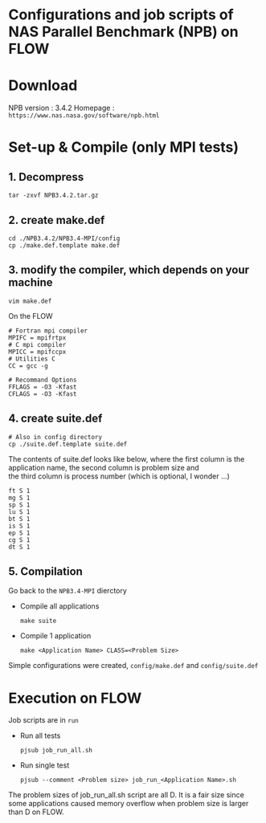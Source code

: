 # Configurations and job scripts of NAS Parallel Benchmark (NPB) on FLOW

# Download
NPB version : 3.4.2
Homepage : `https://www.nas.nasa.gov/software/npb.html`
# Set-up & Compile (only MPI tests)
## 1. Decompress
```
tar -zxvf NPB3.4.2.tar.gz
```
## 2. create make.def
```
cd ./NPB3.4.2/NPB3.4-MPI/config
cp ./make.def.template make.def
```
## 3. modify the compiler, which depends on your machine
```
vim make.def
```
On the FLOW
```
# Fortran mpi compiler
MPIFC = mpifrtpx
# C mpi compiler
MPICC = mpifccpx
# Utilities C 
CC = gcc -g

# Recommand Options
FFLAGS = -O3 -Kfast
CFLAGS = -O3 -Kfast
```
## 4. create suite.def
```
# Also in config directory
cp ./suite.def.template suite.def
```
The contents of suite.def looks like below, where 
the first column is the application name, the second column is problem size and  
the third column is process number (which is optional, I wonder ...)
```
ft S 1
mg S 1
sp S 1
lu S 1
bt S 1
is S 1
ep S 1
cg S 1
dt S 1
```
## 5. Compilation
Go back to the `NPB3.4-MPI` dierctory
- Compile all applications
  ```
  make suite
  ```
- Compile 1 application
  ```
  make <Application Name> CLASS=<Problem Size>
  ```

Simple configurations were created, `config/make.def` and `config/suite.def`

# Execution on FLOW
Job scripts are in `run`
- Run all tests
  ```
  pjsub job_run_all.sh
  ```
- Run single test
  ```
  pjsub --comment <Problem size> job_run_<Application Name>.sh
  ```
The problem sizes of job_run_all.sh script are all D. It is a fair size since some applications caused memory overflow when problem size is larger than D on FLOW.